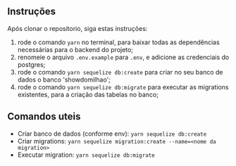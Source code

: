 ## Instruções

Após clonar o repositorio, siga estas instruções:

1. rode o comando `yarn` no terminal, para baixar todas as dependências necessárias para o backend do projeto;
2. renomeie o arquivo `.env.example` para `.env`, e adicione as credenciais do postgres;
3. rode o comando `yarn sequelize db:create` para criar no seu banco de dados o banco 'showdomilhao';
4. rode o comando `yarn sequelize db:migrate` para executar as migrations existentes, para a criação das tabelas no banco;

## Comandos uteis

- Criar banco de dados (conforme env):
  `yarn sequelize db:create`
- Criar migrations:
  `yarn sequelize migration:create --name=<nome da migration>`
- Executar migration:
  `yarn sequelize db:migrate`

